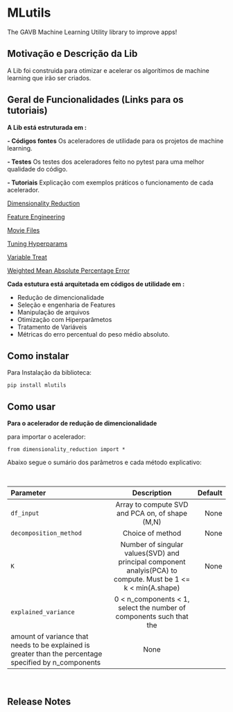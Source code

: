 # **MLutils**
The GAVB Machine Learning Utility library to improve apps!


## **Motivação e Descrição da Lib**

A Lib foi construida para otimizar e acelerar os algorítimos de machine learning que irão ser criados.


## **Geral de Funcionalidades (Links para os tutoriais)**

**A Lib está estruturada em :**

**- Códigos fontes**
Os aceleradores de utilidade para os projetos de machine learning.

**- Testes**
Os testes dos aceleradores feito no pytest para uma melhor qualidade do código.

**- Tutoriais**
Explicação com exemplos práticos o funcionamento de cada acelerador.

[Dimensionality Reduction](https://github.com/GAVB-SERVICOS/mlutils/blob/feature/diego/tutorial/tutorial_dimensionality_reduction.ipynb)

[Feature Engineering](https://github.com/GAVB-SERVICOS/mlutils/blob/feature/diego/tutorial/test_tutorial_feature_engineering_regression_hyperparams_tuning.ipynb)

[Movie Files](https://github.com/GAVB-SERVICOS/mlutils/blob/feature/diego/tutorial/tutorial_movie_files_create_dir.ipynb)

[Tuning Hyperparams](https://github.com/GAVB-SERVICOS/mlutils/blob/feature/diego/tutorial/tutorial_tuning_hyperparams.ipynb)

[Variable Treat](https://github.com/GAVB-SERVICOS/mlutils/blob/feature/diego/tutorial/tutorial_variable_treat.ipynb)

[Weighted Mean Absolute Percentage Error](https://github.com/GAVB-SERVICOS/mlutils/blob/feature/diego/tutorial/tutorial_weighted_mean_absolute_percentage_error.ipynb)


**Cada estutura está arquitetada em códigos de utilidade em :**
 
 - Redução de dimencionalidade
 - Seleção e engenharia de Features
 - Manipulação de arquivos
 - Otimização com Hiperparâmetos
 - Tratamento de Variáveis
 - Métricas do erro percentual do peso médio absoluto.


## **Como instalar**

Para Instalação da biblioteca:
```
pip install mlutils
```

## **Como usar**

**Para o acelerador de redução de dimencionalidade**

para importar o acelerador:

```
from dimensionality_reduction import *

```
Abaixo segue o sumário dos parâmetros e cada método explicativo:

<br>

|   Parameter   |  Description  |    Default    |
| :---         |     :---:      |          ---: |
| `df_input`   | Array to compute SVD and PCA on, of shape (M,N)  | None  |
| `decomposition_method` | Choice of method | None |
| `K` | Number of singular values(SVD) and principal component analyis(PCA) to compute. Must be 1 <= k < min(A.shape) | None | 
| `explained_variance` | 0 < n_components < 1, select the number of components such that the 
        amount of variance that needs to be explained is greater than the percentage specified by n_components | None | 


<br>


## **Release Notes**



